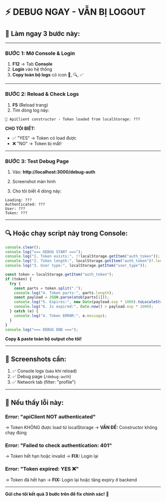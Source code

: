# ⚡ DEBUG NGAY - VẪN BỊ LOGOUT

## 🎯 Làm ngay 3 bước này:

---

### **BƯỚC 1: Mở Console & Login**

1. **F12** → Tab **Console**
2. **Login** vào hệ thống
3. **Copy toàn bộ logs** có icon 🔧, 🔍, ✅

---

### **BƯỚC 2: Reload & Check Logs**

1. **F5** (Reload trang)
2. Tìm dòng log này:

```
🔧 ApiClient constructor - Token loaded from localStorage: ???
```

**CHO TÔI BIẾT:**

- ✅ "YES" → Token có load được
- ❌ "NO" → Token bị mất!

---

### **BƯỚC 3: Test Debug Page**

1. Vào: **http://localhost:3000/debug-auth**

2. Screenshot màn hình

3. Cho tôi biết 4 dòng này:

```
Loading: ???
Authenticated: ???
User: ???
Token: ???
```

---

## 🔍 Hoặc chạy script này trong Console:

```javascript
console.clear();
console.log("=== DEBUG START ===");
console.log("1. Token exists:", !!localStorage.getItem("auth_token"));
console.log("2. Token length:", localStorage.getItem("auth_token")?.length);
console.log("3. User type:", localStorage.getItem("user_type"));

const token = localStorage.getItem("auth_token");
if (token) {
  try {
    const parts = token.split(".");
    console.log("4. Token parts:", parts.length);
    const payload = JSON.parse(atob(parts[1]));
    console.log("5. Expires:", new Date(payload.exp * 1000).toLocaleString());
    console.log("6. Is expired:", Date.now() > payload.exp * 1000);
  } catch (e) {
    console.log("4. Token ERROR:", e.message);
  }
}
console.log("=== DEBUG END ===");
```

**Copy & paste toàn bộ output cho tôi!**

---

## 📸 Screenshots cần:

1. ✅ Console logs (sau khi reload)
2. ✅ Debug page (`/debug-auth`)
3. ✅ Network tab (filter: "profile")

---

## 🚨 Nếu thấy lỗi này:

### Error: "apiClient NOT authenticated"

→ Token KHÔNG được load từ localStorage
→ **VẤN ĐỀ:** Constructor không chạy đúng

### Error: "Failed to check authentication: 401"

→ Token hết hạn hoặc invalid
→ **FIX:** Login lại

### Error: "Token expired: YES ❌"

→ Token đã hết hạn
→ **FIX:** Login lại hoặc tăng expiry ở backend

---

**Gửi cho tôi kết quả 3 bước trên để fix chính xác!** 🎯
